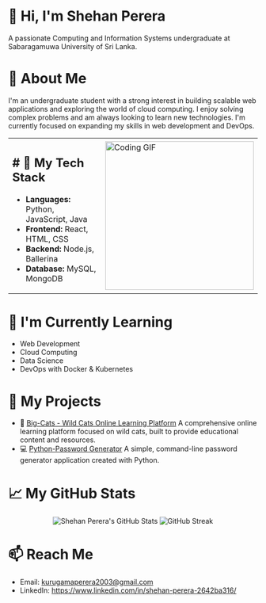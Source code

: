 # 👋 Hi, I'm Shehan Perera
A passionate Computing and Information Systems undergraduate at Sabaragamuwa University of Sri Lanka.

# 🚀 About Me
I'm an undergraduate student with a strong interest in building scalable web applications and exploring the world of cloud computing. I enjoy solving complex problems and am always looking to learn new technologies. I'm currently focused on expanding my skills in web development and DevOps.


<table>
  <tr>
    <td>
    <h2>
        # 🔧 My Tech Stack
    </h2>
      <ul>
        <li><b>Languages:</b> Python, JavaScript, Java</li>
        <li><b>Frontend:</b> React, HTML, CSS</li>
        <li><b>Backend:</b> Node.js, Ballerina</li>
        <li><b>Database:</b> MySQL, MongoDB</li>
      </ul>
    </td>
    <td>
      <img src="https://raw.githubusercontent.com/Shehanruby-67523/Shehanruby-67523/refs/heads/main/Coding.gif" alt="Coding GIF" width=300px height=300px/>
    </td>
  </tr>
</table>


<!-- <div align="left">

# 🔧 My Tech Stack
- Languages: Python, JavaScript, Java
- Frontend: React, HTML, CSS
- Backend: Node.js, Ballerina
- Database: MySQL, MongoDB

<div align="right">
<img src="https://raw.githubusercontent.com/Shehanruby-67523/Shehanruby-67523/refs/heads/main/Coding.gif" alt="Coding GIF" width=300px height=300px/>
</div>
</div> -->

# 🧠 I'm Currently Learning
- Web Development
- Cloud Computing
- Data Science
- DevOps with Docker & Kubernetes

# 🔗 My Projects
- 🐅 [Big-Cats - Wild Cats Online Learning Platform](https://github.com/Shehanruby-67523/Big-Cats)
    A comprehensive online learning platform focused on wild cats, built to provide educational content and resources.
- 💻 [Python-Password Generator](https://github.com/Shehanruby-67523/python-password-generator)
    A simple, command-line password generator application created with Python.

# 📈 My GitHub Stats
<div align="center">
<img src="https://github-readme-stats.vercel.app/api?username=Shehanruby-67523&show_icons=true&theme=default&hide_border=true" alt="Shehan Perera's GitHub Stats" />
<img src="https://github-readme-streak-stats.herokuapp.com/?user=Shehanruby-67523&theme=default&hide_border=true" alt="GitHub Streak" />
</div>

# 📫 Reach Me
- Email: kurugamaperera2003@gmail.com
- LinkedIn: https://www.linkedin.com/in/shehan-perera-2642ba316/
